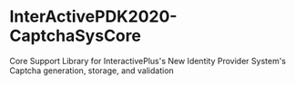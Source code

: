 # InterActivePDK2020-CaptchaSysCore
 
Core Support Library for InteractivePlus's New Identity Provider System's Captcha generation, storage, and validation

